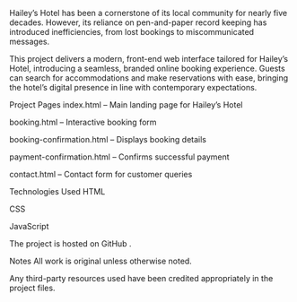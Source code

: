 Hailey’s Hotel has been a cornerstone of its local community for nearly five decades. However, its reliance on pen-and-paper record keeping has introduced inefficiencies, from lost bookings to miscommunicated messages.

This project delivers a modern, front-end web interface tailored for Hailey’s Hotel, introducing a seamless, branded online booking experience. Guests can search for accommodations and make reservations with ease, bringing the hotel’s digital presence in line with contemporary expectations.

 Project Pages
index.html – Main landing page for Hailey’s Hotel

booking.html – Interactive booking form

booking-confirmation.html – Displays booking details

payment-confirmation.html – Confirms successful payment

contact.html – Contact form for customer queries

Technologies Used
HTML

CSS

JavaScript

The project is hosted on GitHub .

Notes
All work is original unless otherwise noted.

Any third-party resources used have been credited appropriately in the project files.
